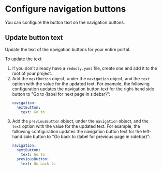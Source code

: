 # Configure navigation buttons

You can configure the button text on the navigation buttons.

## Update button text

Update the text of the navigation buttons for your entire portal.

To update the text:

1. If you don't already have a `redocly.yaml` file, create one and add it to the root of your project.
2. Add the `nextButton` object, under the `navigation` object, and the `text` option with the value for the updated text.
   For example, the following configuration updates the navigation button text for the right-hand side button to "Go to {label for next page in sidebar}":
   ```yaml
   navigation:
     nextButton:
       text: Go to
   ```
3. Add the `previousButton` object, under the `navigation` object, and the `text` option with the value for the updated text.
   For example, the following configuration updates the navigation button text for the left-hand side button to "Go back to {label for previous page in sidebar}":
   ```yaml
   navigation:
     nextButton:
       text: Go to
     previousButton:
       text: Go back to
   ```
